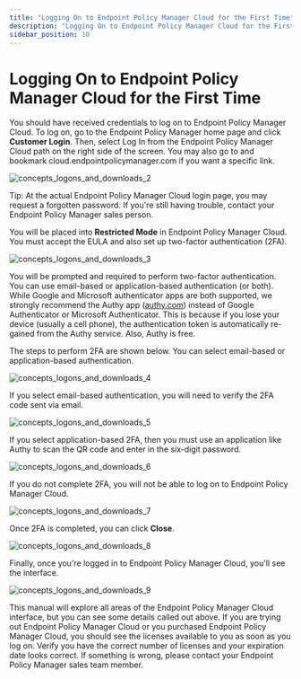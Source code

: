 ```yaml
---
title: "Logging On to Endpoint Policy Manager Cloud for the First Time"
description: "Logging On to Endpoint Policy Manager Cloud for the First Time"
sidebar_position: 10
---
```


# Logging On to Endpoint Policy Manager Cloud for the First Time

You should have received credentials to log on to Endpoint Policy Manager Cloud. To log on, go to
the Endpoint Policy Manager home page and click **Customer Login**. Then, select Log In from the
Endpoint Policy Manager Cloud path on the right side of the screen. You may also go to and bookmark
cloud.endpointpolicymanager.com if you want a specific link.

![concepts_logons_and_downloads_2](/images/endpointpolicymanager/cloud/concepts_logons_and_downloads_2.webp)

Tip: At the actual Endpoint Policy Manager Cloud login page, you may request a forgotten password.
If you're still having trouble, contact your Endpoint Policy Manager sales person.

You will be placed into **Restricted Mode** in Endpoint Policy Manager Cloud. You must accept the
EULA and also set up two-factor authentication (2FA).

![concepts_logons_and_downloads_3](/images/endpointpolicymanager/cloud/concepts_logons_and_downloads_3.webp)

You will be prompted and required to perform two-factor authentication. You can use email-based or
application-based authentication (or both). While Google and Microsoft authenticator apps are both
supported, we strongly recommend the Authy app ([authy.com](http://authy.com/)) instead of Google
Authenticator or Microsoft Authenticator. This is because if you lose your device (usually a cell
phone), the authentication token is automatically re-gained from the Authy service. Also, Authy is
free.

The steps to perform 2FA are shown below. You can select email-based or application-based
authentication.

![concepts_logons_and_downloads_4](/images/endpointpolicymanager/cloud/concepts_logons_and_downloads_4.webp)

If you select email-based authentication, you will need to verify the 2FA code sent via email.

![concepts_logons_and_downloads_5](/images/endpointpolicymanager/cloud/concepts_logons_and_downloads_5.webp)

If you select application-based 2FA, then you must use an application like Authy to scan the QR code
and enter in the six-digit password.

![concepts_logons_and_downloads_6](/images/endpointpolicymanager/cloud/concepts_logons_and_downloads_6.webp)

If you do not complete 2FA, you will not be able to log on to Endpoint Policy Manager Cloud.

![concepts_logons_and_downloads_7](/images/endpointpolicymanager/cloud/concepts_logons_and_downloads_7.webp)

Once 2FA is completed, you can click **Close**.

![concepts_logons_and_downloads_8](/images/endpointpolicymanager/cloud/concepts_logons_and_downloads_8.webp)

Finally, once you're logged in to Endpoint Policy Manager Cloud, you'll see the interface.

![concepts_logons_and_downloads_9](/images/endpointpolicymanager/cloud/concepts_logons_and_downloads_9.webp)

This manual will explore all areas of the Endpoint Policy Manager Cloud interface, but you can see
some details called out above. If you are trying out Endpoint Policy Manager Cloud or you purchased
Endpoint Policy Manager Cloud, you should see the licenses available to you as soon as you log on.
Verify you have the correct number of licenses and your expiration date looks correct. If something
is wrong, please contact your Endpoint Policy Manager sales team member.

